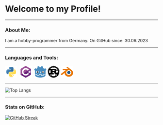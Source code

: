 # Welcome to my Profile!

---
### About Me:
I am a hobby-programmer from Germany.
On GitHub since: 30.06.2023

---
### Languages and Tools:
<div>
  <img src="https://github.com/devicons/devicon/blob/master/icons/python/python-original.svg" title="Python" **alt="Python" width="40" height="40"/>&nbsp;
  <img src="https://github.com/devicons/devicon/blob/master/icons/csharp/csharp-original.svg" title="C#" **alt="C#" width="40" height="40"/>&nbsp;
  <img src="https://github.com/devicons/devicon/blob/master/icons/godot/godot-original.svg" title="Godot" **alt="Godot" width="40" height="40"/>
  <img src="https://github.com/devicons/devicon/blob/master/icons/rust/rust-original.svg" title="Rust" **alt="Rust" width="40" height="40"/>
  <img src="https://github.com/devicons/devicon/blob/master/icons/blender/blender-original.svg" title="Blender" **alt="Blender" width="40" height="40"/>

<hr>
  
 ![Top Langs](https://github-readme-stats.vercel.app/api/top-langs/?username=TAugustL&theme=tokyonight)
 
</div>

---
### Stats on GitHub:
[![GitHub Streak](http://github-readme-streak-stats.herokuapp.com?user=TAugustL&hide=javascript,css,scss,html&theme=dark&background=000000)](https://git.io/streak-stats)

<div id="badges">
  <img src="https://komarev.com/ghpvc/?username=TAugustL&style=flat-square&color=blue" alt=""/>
</div>
